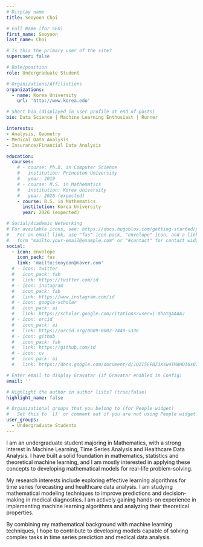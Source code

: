 ```yaml
---
# Display name
title: Seoyoon Choi

# Full Name (for SEO)
first_name: Seoyoon
last_name: Choi

# Is this the primary user of the site?
superuser: false

# Role/position
role: Undergraduate Student

# Organizations/Affiliations
organizations:
  - name: Korea University
    url: 'http://www.korea.edu'

# Short bio (displayed in user profile at end of posts)
bio: Data Science | Machine Learning Enthusiast | Runner

interests:
- Analysis, Geometry
- Medical Data Analysis
- Insurance/Financial Data Analysis

education:
  courses:
    # - course: Ph.D. in Computer Science
    #   institution: Princeton University
    #   year: 2019
    # - course: M.S. in Mathematics
    #   institution: Korea University
    #   year: 2026 (expected)
    - course: B.S. in Mathematics
      institution: Korea University
      year: 2026 (expected)

# Social/Academic Networking
# For available icons, see: https://docs.hugoblox.com/getting-started/page-builder/#icons
#   For an email link, use "fas" icon pack, "envelope" icon, and a link in the
#   form "mailto:your-email@example.com" or "#contact" for contact widget.
social:
  - icon: envelope
    icon_pack: fas
    link: 'mailto:seoyoon@naver.com'
  # - icon: twitter
  #   icon_pack: fab
  #   link: https://twitter.com/id
  # - icon: instagram
  #   icon_pack: fab
  #   link: https://www.instagram.com/id
  # - icon: google-scholar
  #   icon_pack: ai
  #   link: https://scholar.google.com/citations?user=I-XhaYgAAAAJ
  # - icon: orcid
  #   icon_pack: ai
  #   link: https://orcid.org/0009-0002-7449-5336
  # - icon: github
  #   icon_pack: fab
  #   link: https://github.com/id
  # - icon: cv
  #   icon_pack: ai
  #   link: https://docs.google.com/document/d/1QZI5EFBZ3Xsw4TMAHOI6sB7T_JsBC7y4UUIAGhU-sXo/edit?usp=sharing

# Enter email to display Gravatar (if Gravatar enabled in Config)
email: ''

# Highlight the author in author lists? (true/false)
highlight_name: false

# Organizational groups that you belong to (for People widget)
#   Set this to `[]` or comment out if you are not using People widget.
user_groups:
  - Undergraduate Students
---
```


<!-- 짧은 자기소개 -->
<!-- 연구분야/주제 관심사 소개 -->
<!-- 그 외의 것/trivia -->

I am an undergraduate student majoring in Mathematics, with a strong interest in Machine Learning, Time Series Analysis and Healthcare Data Analysis. I have built a solid foundation in mathematics, statistics and theoretical machine learning, and I am mostly interested in applying these concepts to developing mathematical models for real-life problem-solving.

My research interests include exploring effective learning algorithms for time series forecasting and healthcare data analysis. I am studying mathematical modeling techniques to improve predictions and decision-making in medical diagnostics. I am actively gaining hands-on experience in implementing machine learning algorithms and analyzing their theoretical properties.

By combining my mathematical background with machine learning techniques, I hope to contribute to developing models capable of solving complex tasks in time series prediction and medical data analysis.
